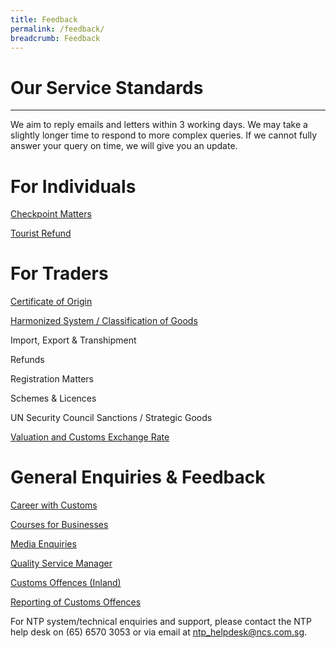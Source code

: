```yaml
---
title: Feedback
permalink: /feedback/
breadcrumb: Feedback
---
```


# Our Service Standards
---

We aim to reply emails and letters within 3 working days. We may take a slightly longer time to respond to more complex queries. If we cannot fully answer your query on time, we will give you an update.


# For Individuals
 
[Checkpoint Matters](https://form.gov.sg/5e9952b7d273ec0011deaeda)

[Tourist Refund](https://form.gov.sg/5e995867c8958100111be89f)


# For Traders

[Certificate of Origin](https://form.gov.sg/5e7025bbbce24a0011937cbd) 

[Harmonized System / Classification of Goods](https://form.gov.sg/5e6713af65cca600110d2d43)

Import, Export & Transhipment

Refunds

Registration Matters

Schemes & Licences

UN Security Council Sanctions / Strategic Goods 

[Valuation and Customs Exchange Rate](https://form.gov.sg/#!/5e6ed24b39ddca001164cce2)


# General Enquiries & Feedback

[Career with Customs](https://form.gov.sg/5e9aafb312ea63001101d2cd) 

[Courses for Businesses](https://form.gov.sg/5e9ab0d15dad670011b3a65c)

[Media Enquiries](https://form.gov.sg/#!/5e9526f82b18f50011eebce6)

[Quality Service Manager](https://form.gov.sg/#!/5e6862571db1b70011098bf5)

[Customs Offences (Inland)](https://form.gov.sg/#!/5e9b8faad273ec0011e12066/admin)

[Reporting of Customs Offences](https://form.gov.sg/#!/5e995f095dad670011b20509)


For NTP system/technical enquiries and support, please contact the NTP help desk on (65) 6570 3053 or via email at ntp_helpdesk@ncs.com.sg.
